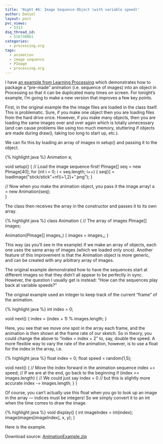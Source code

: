 ```yaml
---
title: 'Night #6: Image Sequence Object (with variable speed)'
author: Daniel
layout: post
pvc_views:
  - 5313
dsq_thread_id:
  - 516738861
categories:
  - processing.org
tags:
  - animation
  - image sequence
  - PImage
  - processing.org
---
```

<p>I have <a href="http://www.learningprocessing.com/exercises/chapter-15/exercise-15-5/">an example from Learning Processing</a> which demonstrates how to package a &#8220;pre-made&#8221; animation (i.e. sequence of images) into an object in Processing so that it can be duplicated many times on screen.   For tonight&#8217;s example, I&#8217;m going to make a new version that improves a few key points.</p>
<p>First, in the original example the the image files are loaded in the class itself.  This is problematic.  Sure, if you make one object then you are loading files from the hard drive once.  However, if you make many objects, then you are loading the same images over and over again which is totally unnecessary (and can cause problems like using too much memory, stuttering if objects are made during draw(), taking too long to start up, etc.).</p>
<p>We can fix this by loading an array of images in setup() and passing it to the object.</p>
{% highlight java %}
Animation a;

void setup() {
  // Load the image sequence first!
  PImage[] seq = new PImage[40];
  for (int i = 0; i < seq.length; i++) {
    seq[i] = loadImage("stick/stick"+nf(i+1,2)+".png"); 
  }

  // Now when you make the animation object, you pass it the image array!
  a = new Animation(seq);  
}
</pre>
<p>The class then receives the array in the constructor and passes it to its own array.</p>
{% highlight java %}
class Animation {
  // The array of images
  PImage[] images;
  
  Animation(PImage[] images_) {
    images = images_;
  }
</pre>
<p>This way (as you&#8217;ll see in the example) if we make an array of objects, each one uses the same array of images (which we loaded only once). Another feature of this improvement is that the Animation object is more generic, and can be created with any arbitrary array of images.</p>
<p>The original example demonstrated how to have the sequences start at different images so that they didn&#8217;t all appear to be perfectly in sync.  However, the question I usually get is instead: &#8220;How can the sequences play back at variable speeds?&#8221;   </p>
<p>The original example used an integer to keep track of the current &#8220;frame&#8221; of the animation.</p>
{% highlight java %}
int index = 0;

void next() {
  index = (index + 1) % images.length;
}
</pre>
<p>Here, you see that we move one spot in the array each frame, and the animation is then shown at the frame rate of our sketch.  So in theory, you could change the above to &#8220;index = index + 2&#8243; to, say, double the speed.   A more flexible way to vary the rate of the animation, however, is to use a float for the index in the array, i.e.</p>
{% highlight java %}
float index = 0;
float speed = random(1,5);

void next() {
  // Move the index forward in the animation sequence
  index += speed;
  // If we are at the end, go back to the beginning
  if (index >= images.length) {
    // We could just say index = 0
    // but this is slightly more accurate
    index -= images.length;
  } 
}
</pre>
<p>Of course, you can&#8217;t actually use this float when you go to look up an image in the array &#8212; indices must be integers!  So we simply convert it to an int when the time comes to draw the image.</p>
{% highlight java %}
void display() {
  int imageIndex = int(index);
  image(images[imageIndex], x, y);
}
</pre>
<p>Here is the example.</p>
<p><script type="application/processing">
// An array of "Animation" objects
Animation[] animations = new Animation[6];</p>
<p>// The image sequence will be loaded outside of the object
// We don't want multiple instances of an object
// to load images again and again, just to point to an array
// of pre-loaded images</p>
<p>void setup() {
  size(640,360);</p>
<p>  // Load the image sequence
  PImage[] seq = new PImage[40];
  for (int i = 0; i < seq.length; i++) {
    seq[i] = loadImage("http://www.shiffman.net/p5/stick/stick"+nf(i+1,2)+".png"); 
  }</p>
<p>  // Make all the objects
  float y = 0;
  for (int i = 0; i < animations.length; i ++ ) {
    // Each object gets an image array and an x,y location
    animations[i] = new Animation(seq,0,y);
    y += 58;
  }
}</p>
<p>void draw() {</p>
<p>  background(255);</p>
<p>  // Display, cycle, and move all the animation objects
  for (int i = 0; i < animations.length; i ++ ) {
    animations[i].display();
    animations[i].next();
    animations[i].move();
  }
}</p>
<p>// Daniel Shiffman
// Hanukkah 2011
// 8 nights of Processing examples
// http://www.shiffman.net</p>
<p>// The animation object</p>
<p>class Animation {
  float x;  // location for Animation
  float y;  // location for Animation</p>
<p>  // The index into the array is a float!
  // This allows us to vary the speed of the animation
  // It will have to be converted to an int before the actual image is displayed
  float index = 0; </p>
<p>  // Speed, this will control both the animations movement
  // as well as how fast it cycles through the images
  float speed;</p>
<p>  // The array of images
  PImage[] images;</p>
<p>  Animation(PImage[] images_, float x_, float y_) {
    images = images_;
    x = x_;
    y = y_;</p>
<p>    // A random speed
    speed = random(1,5);
    // Starting at the beginning
    index = 0;</p>
<p>  }</p>
<p>  void display() {
    // We must convert the float index to an int first!
    int imageIndex = int(index);
    image(images[imageIndex], x, y);
  }</p>
<p>  void move() {
    // Object only moves horizontally
    x += speed;
    if (x > width) {
      x = -images[0].width;
    }
  }</p>
<p>  void next() {
    // Move the index forward in the animation sequence
    index += speed;
    // If we are at the end, go back to the beginning
    if (index >= images.length) {
      // We could just say index = 0
      // but this is slightly more accurate
      index -= images.length;
    } 
  }
}
</script></p>
<p>Download source: <a href='http://www.shiffman.net/wp/wp-content/uploads/2011/12/AnimationExample.zip'>AnimationExample.zip</a></p>
